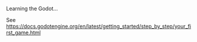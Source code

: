 Learning the Godot...

See https://docs.godotengine.org/en/latest/getting_started/step_by_step/your_first_game.html
